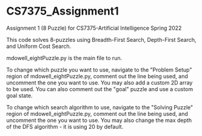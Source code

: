 # CS7375_Assignment1
Assignment 1 (8 Puzzle) for CS7375-Artificial Intelligence Spring 2022

This code solves 8-puzzles using Breadth-First Search, Depth-First Search, and Uniform Cost Search.

mdowell_eightPuzzle.py is the main file to run.

To change which puzzle you want to use, navigate to the "Problem Setup" region of mdowell_eightPuzzle.py, comment out the line being used, and uncomment the one you want to use. You may also add a custom 2D array to be used. 
You can also comment out the "goal" puzzle and use a custom goal state.

To change which search algorithm to use, navigate to the "Solving Puzzle" region of mdowell_eightPuzzle.py, comment out the line being used, and uncomment the one you want to use. You may also change the max depth of the DFS algorithm - it is using 20 by default. 
